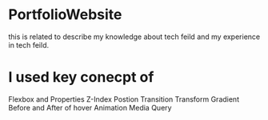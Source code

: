 # PortfolioWebsite
this is related to describe my knowledge about tech feild and my experience in tech feild.
# I used key conecpt of 
Flexbox and Properties
Z-Index
Postion
Transition 
Transform
Gradient 
Before and After of hover 
Animation
Media Query 

